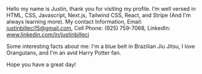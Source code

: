  Hello my name is Justin, thank you for visiting my profile. 
 I’m well versed in HTML, CSS, Javascript, Next.js, Tailwind CSS, React, and Stripe (And I'm always learning more).
 My contact Information, Email: justinbilleci15@gmail.com, Cell Phone: (925) 759-7068, LinkedIn: www.linkedin.com/in/justinbilleci

Some interesting facts about me: I'm a blue belt in Brazilian Jiu Jitsu, I love Orangutans, and I'm an avid Harry Potter fan.

Hope you have a great day!
